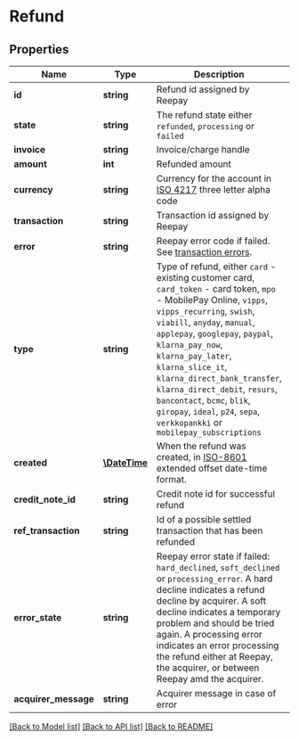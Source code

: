 # Refund

## Properties
Name | Type | Description                                                                                                                                                                                                                                                                                                                                          | Notes
------------ | ------------- |------------------------------------------------------------------------------------------------------------------------------------------------------------------------------------------------------------------------------------------------------------------------------------------------------------------------------------------------------| -------------
**id** | **string** | Refund id assigned by Reepay                                                                                                                                                                                                                                                                                                                         |
**state** | **string** | The refund state either `refunded`, `processing` or `failed`                                                                                                                                                                                                                                                                                         |
**invoice** | **string** | Invoice/charge handle                                                                                                                                                                                                                                                                                                                                |
**amount** | **int** | Refunded amount                                                                                                                                                                                                                                                                                                                                      |
**currency** | **string** | Currency for the account in [ISO 4217](http://da.wikipedia.org/wiki/ISO_4217) three letter alpha code                                                                                                                                                                                                                                                |
**transaction** | **string** | Transaction id assigned by Reepay                                                                                                                                                                                                                                                                                                                    |
**error** | **string** | Reepay error code if failed. See [transaction errors](https://docs.reepay.com/api/#transaction-errors).                                                                                                                                                                                                                                              | [optional]
**type** | **string** | Type of refund, either `card` - existing customer card, `card_token` - card token, `mpo` - MobilePay Online, `vipps`, `vipps_recurring`, `swish`, `viabill`, `anyday`, `manual`, `applepay`, `googlepay`, `paypal`, `klarna_pay_now`, `klarna_pay_later`, `klarna_slice_it`, `klarna_direct_bank_transfer`, `klarna_direct_debit`, `resurs`, `bancontact`, `bcmc`, `blik`, `giropay`, `ideal`, `p24`, `sepa`, `verkkopankki` or `mobilepay_subscriptions`                                                    |
**created** | [**\DateTime**](\DateTime.md) | When the refund was created, in [ISO-8601](http://en.wikipedia.org/wiki/ISO_8601) extended offset date-time format.                                                                                                                                                                                                                                  |
**credit_note_id** | **string** | Credit note id for successful refund                                                                                                                                                                                                                                                                                                                 | [optional]
**ref_transaction** | **string** | Id of a possible settled transaction that has been refunded                                                                                                                                                                                                                                                                                          | [optional]
**error_state** | **string** | Reepay error state if failed: `hard_declined`, `soft_declined` or `processing_error`. A hard decline indicates a refund decline by acquirer. A soft decline indicates a temporary problem and should be tried again. A processing error indicates an error processing the refund either at Reepay, the acquirer, or between Reepay amd the acquirer. | [optional]
**acquirer_message** | **string** | Acquirer message in case of error                                                                                                                                                                                                                                                                                                                    | [optional]

[[Back to Model list]](../../README.md#documentation-for-models) [[Back to API list]](../../README.md#documentation-for-api-endpoints) [[Back to README]](../../README.md)


